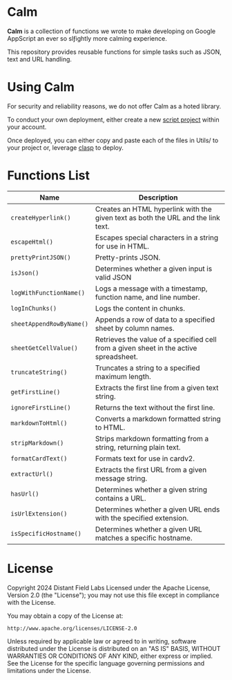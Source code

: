 # Calm

**Calm** is a collection of functions we wrote to make developing on Google AppScript an ever so slƒightly more calming experience. 

This repository provides reusable functions for simple tasks such as JSON, text and URL handling. 


# Using Calm 

For security and reliability reasons, we do not offer Calm as a hoted library. 

To conduct your own deployment, either create a new [script project](https://developers.google.com/apps-script/guides/projects) within your account. 

Once deployed, you can either copy and paste each of the files in Utils/ to your project or, leverage [clasp](https://developers.google.com/apps-script/guides/clasp) to deploy. 


# Functions List

| Name        | Description                           |
|-------------|---------------------------------------|
| `createHyperlink()` | Creates an HTML hyperlink with the given text as both the URL and the link text.|
| `escapeHtml()` | Escapes special characters in a string for use in HTML.|
| `prettyPrintJSON()` |Pretty-prints JSON. |
| `isJson()` | Determines whether a given input is valid JSON|
| `logWithFunctionName()`  | Logs a message with a timestamp, function name, and line number. |
| `logInChunks()`  | Logs the content in chunks. |
| `sheetAppendRowByName()` | Appends a row of data to a specified sheet by column names. |
| `sheetGetCellValue()`  | Retrieves the value of a specified cell from a given sheet in the active spreadsheet. |
| `truncateString()`  | Truncates a string to a specified maximum length. |
| `getFirstLine()`  | Extracts the first line from a given text string. |
| `ignoreFirstLine()`  | Returns the text without the first line. |
| `markdownToHtml()` | Converts a markdown formatted string to HTML. |
| `stripMarkdown()`  | Strips markdown formatting from a string, returning plain text. |
| `formatCardText()`  | Formats text for use in cardv2. |
| `extractUrl()`  | Extracts the first URL from a given message string. |
| `hasUrl()`  | Determines whether a given string contains a URL. |
| `isUrlExtension()`  | Determines whether a given URL ends with the specified extension. |
| `isSpecificHostname()`  | Determines whether a given URL matches a specific hostname. |


# License 
Copyright 2024 Distant Field Labs
Licensed under the Apache License, Version 2.0 (the "License"); you may not use this file except in compliance with the License.

You may obtain a copy of the License at:

    http://www.apache.org/licenses/LICENSE-2.0

Unless required by applicable law or agreed to in writing, software distributed under the License is distributed on an "AS IS" BASIS, WITHOUT WARRANTIES OR CONDITIONS OF ANY KIND, either express or implied. See the License for the specific language governing permissions and limitations under the License.

